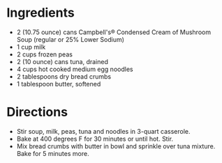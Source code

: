 # Ingredients
- 2 (10.75 ounce) cans Campbell's® Condensed Cream of Mushroom Soup (regular or 25% Lower Sodium)
- 1 cup milk
- 2 cups frozen peas
- 2 (10 ounce) cans tuna, drained
- 4 cups hot cooked medium egg noodles
- 2 tablespoons dry bread crumbs
- 1 tablespoon butter, softened

# Directions
- Stir soup, milk, peas, tuna and noodles in 3-quart casserole.
- Bake at 400 degrees F for 30 minutes or until hot. Stir.
- Mix bread crumbs with butter in bowl and sprinkle over tuna mixture. Bake for 5 minutes more. 

